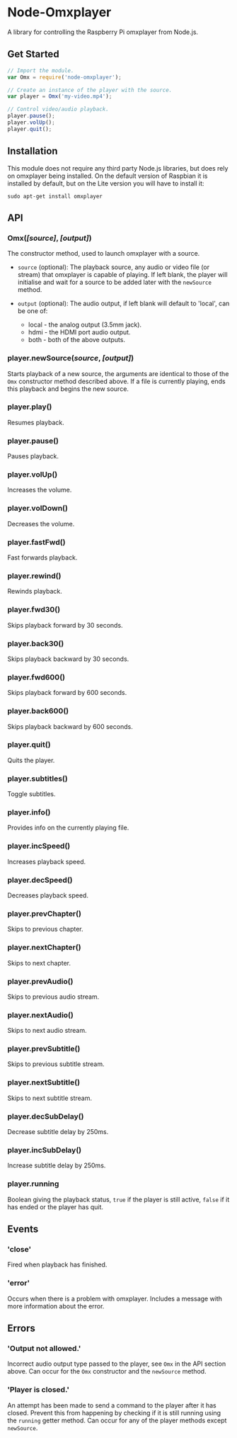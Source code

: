# Node-Omxplayer

A library for controlling the Raspberry Pi omxplayer from Node.js.

## Get Started

```js
// Import the module.
var Omx = require('node-omxplayer');

// Create an instance of the player with the source.
var player = Omx('my-video.mp4');

// Control video/audio playback.
player.pause();
player.volUp();
player.quit();
```

## Installation

This module does not require any third party Node.js libraries, but does rely on omxplayer being installed. On the default version of Raspbian it is installed by default, but on the Lite version you will have to install it:

```
sudo apt-get install omxplayer
```

## API

### Omx(*[source]*, *[output]*)

The constructor method, used to launch omxplayer with a source.

- `source` (optional): The playback source, any audio or video file (or stream) that omxplayer is capable of playing. If left blank, the player will initialise and wait for a source to be added later with the `newSource` method.

- `output` (optional): The audio output, if left blank will default to 'local', can be one of:
    + local - the analog output (3.5mm jack).
    + hdmi - the HDMI port audio output.
    + both - both of the above outputs.

### player.newSource(*source*, *[output]*)

Starts playback of a new source, the arguments are identical to those of the `Omx` constructor method described above. If a file is currently playing, ends this playback and begins the new source.

### player.play()

Resumes playback.

### player.pause()

Pauses playback.

### player.volUp()

Increases the volume.

### player.volDown()

Decreases the volume.

### player.fastFwd()

Fast forwards playback.

### player.rewind()

Rewinds playback.

### player.fwd30()

Skips playback forward by 30 seconds.

### player.back30()

Skips playback backward by 30 seconds.

### player.fwd600()

Skips playback forward by 600 seconds.

### player.back600()

Skips playback backward by 600 seconds.

### player.quit()

Quits the player.

### player.subtitles()

Toggle subtitles.

### player.info()

Provides info on the currently playing file.

### player.incSpeed()

Increases playback speed.

### player.decSpeed()

Decreases playback speed.

### player.prevChapter()

Skips to previous chapter.

### player.nextChapter()

Skips to next chapter.

### player.prevAudio()

Skips to previous audio stream.

### player.nextAudio()

Skips to next audio stream.

### player.prevSubtitle()

Skips to previous subtitle stream.

### player.nextSubtitle()

Skips to next subtitle stream.

### player.decSubDelay()

Decrease subtitle delay by 250ms.

### player.incSubDelay()

Increase subtitle delay by 250ms.

### player.running

Boolean giving the playback status, `true` if the player is still active, `false` if it has ended or the player has quit.

## Events

### 'close'

Fired when playback has finished.

### 'error'

Occurs when there is a problem with omxplayer. Includes a message with more information about the error.

## Errors

### 'Output <foo> not allowed.'

Incorrect audio output type passed to the player, see `Omx` in the API section above. Can occur for the `Omx` constructor and the `newSource` method.

### 'Player is closed.'

An attempt has been made to send a command to the player after it has closed. Prevent this from happening by checking if it is still running using the `running` getter method. Can occur for any of the player methods except `newSource`.
